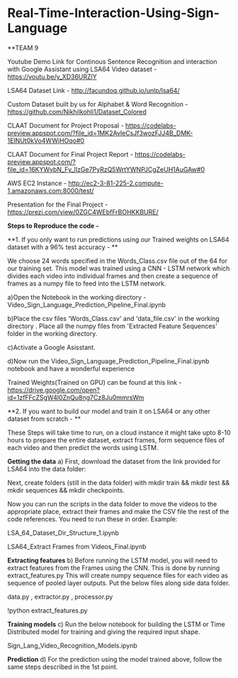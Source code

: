 # Real-Time-Interaction-Using-Sign-Language

**TEAM 9 


Youtube Demo Link for Continous Sentence Recognition and interaction with Google Assistant using LSA64 Video dataset - 
https://youtu.be/y_XD36URZlY

LSA64 Dataset Link -
http://facundoq.github.io/unlp/lsa64/

Custom Dataset built by us for Alphabet & Word Recognition -
https://github.com/Nikhilkohli1/Dataset_Colored

CLAAT Document for Project Proposal - 
https://codelabs-preview.appspot.com/?file_id=1MK2AvleCsJf3wozFJJ4B_DMK-1EINUt0kVo4WWjHOqo#0

CLAAT Document for Final Project Report -
https://codelabs-preview.appspot.com/?file_id=16KYWvbN_Fy_lIzGe7PyRzQ5WrtYWNPJCgZeUH1AuGAw#0

AWS EC2 Instance - 
http://ec2-3-81-225-2.compute-1.amazonaws.com:8000/test/

Presentation for the Final Project - 
https://prezi.com/view/0ZGC4WEbfFrBOHKKBURE/


**Steps to Reproduce the code -**

**1. If you only want to run predictions using our Trained weights on LSA64 dataset with a 96% test accuracy - **

We choose 24 words specified in the Words_Class.csv file out of the 64 for our training set. This model was trained using a CNN - LSTM network
which divides each video into individual frames and then create a sequence of frames as a numpy file to feed into the LSTM network. 

a)Open the Notebook in the working directory - 
 Video_Sign_Language_Prediction_Pipeline_Final.ipynb

b)Place the csv files 'Words_Class.csv' and 'data_file.csv' in the working directory . 
 Place all the numpy files from 'Extracted Feature Sequences' folder in the working directory.

c)Activate a Google Asisstant.

d)Now run the Video_Sign_Language_Prediction_Pipeline_Final.ipynb notebook and have a wonderful experience

Trained Weights(Trained on GPU) can be found at this link - https://drive.google.com/open?id=1zfFFcZSgW4l0ZnQu8ng7Cz8Ju0mmrsWm



**2. If you want to build our model and train it on LSA64 or any other dataset from scratch - **

These Steps will take time to run, on a cloud instance it might take upto 8-10 hours to prepare the entire dataset, extract frames,
form sequence files of each video and then predict the words using LSTM. 

**Getting the data**
a)  First, download the dataset from the link provided for LSA64 into the data folder:

Next, create folders (still in the data folder) with mkdir train && mkdir test && mkdir sequences && mkdir checkpoints.

Now you can run the scripts in the data folder to move the videos to the appropriate place, extract their frames and make the CSV file the rest of the code references. You need to run these in order. Example:

LSA_64_Dataset_Dir_Structure_1.ipynb

LSA64_Extract Frames from Videos_Final.ipynb

 
**Extracting features**
b) Before running the LSTM model, you will need to extract features from the Frames using the CNN. This is done by running extract_features.py
This will create numpy sequence files for each video as sequence of pooled layer outputs. 
Put the below files along side data folder. 

data.py , extractor.py , processor.py 


!python extract_features.py


**Training models**
c) Run the below notebook for building the LSTM or Time Distributed model for training and giving the required input shape.

Sign_Lang_Video_Recognition_Models.ipynb 

**Prediction**
d) For the prediction using the model trained above, follow the same steps described in the 1st point. 
